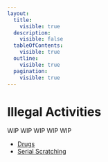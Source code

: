 ```yaml
---
layout:
  title:
    visible: true
  description:
    visible: false
  tableOfContents:
    visible: true
  outline:
    visible: true
  pagination:
    visible: true
---
```


# Illegal Activities

WIP WIP WIP WIP WIP

* [Drugs](drugs.md)
* [Serial Scratching](weapon-serial-scratching.md)

